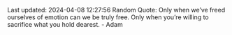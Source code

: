 Last updated: 2024-04-08 12:27:56
Random Quote: Only when we’ve freed ourselves of emotion can we be truly free. Only when you’re willing to sacrifice what you hold dearest. - Adam